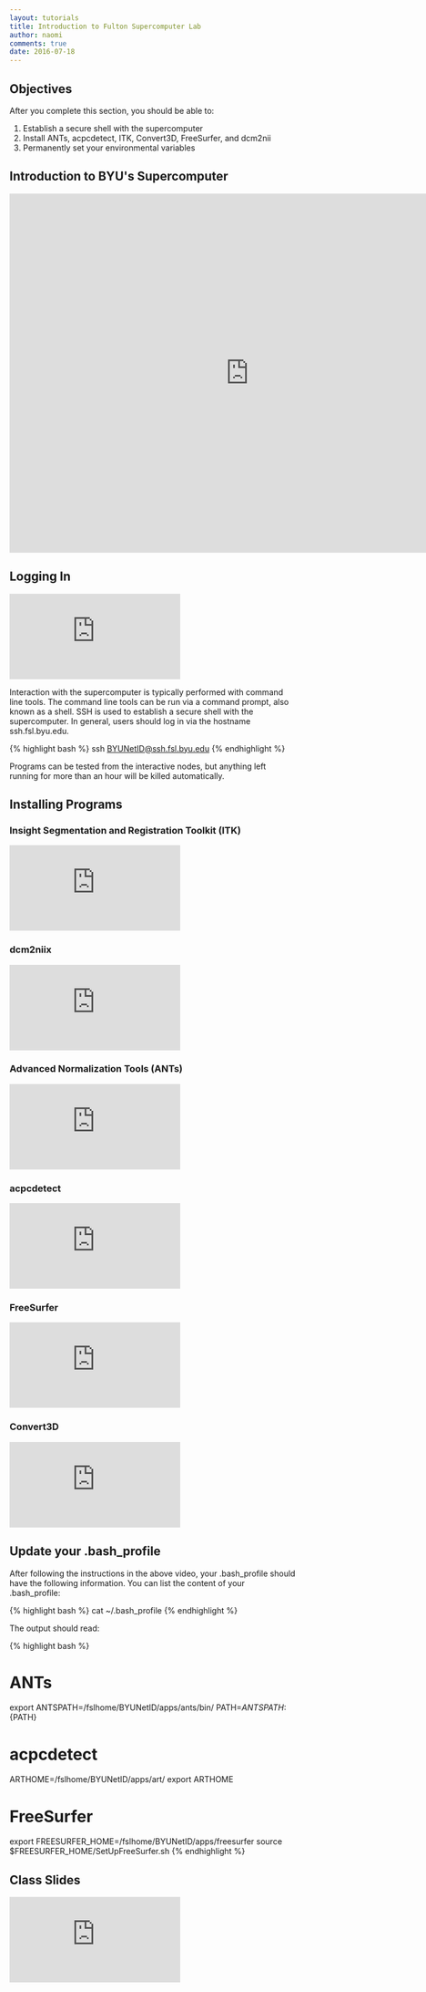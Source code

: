 ```yaml
---
layout: tutorials
title: Introduction to Fulton Supercomputer Lab
author: naomi
comments: true
date: 2016-07-18
---
```


## Objectives

After you complete this section, you should be able to:

1. Establish a secure shell with the supercomputer
2. Install ANTs, acpcdetect, ITK, Convert3D, FreeSurfer, and dcm2nii
3. Permanently set your environmental variables

## Introduction to BYU's Supercomputer

<div class="embed-container">
  <iframe width="840" height="630	" src="https://www.youtube.com/embed/i1r9BxHBG0I" frameborder="0" allowfullscreen></iframe>
</div>

## Logging In

<div class="embed-container">
  <iframe src="https://player.vimeo.com/video/179372014?byline=0&portrait=0" frameborder="0" webkitallowfullscreen mozallowfullscreen allowfullscreen></iframe>
</div>

Interaction with the supercomputer is typically performed with command line tools. The command line tools can be run via a command prompt, also known as a shell. SSH is used to establish a secure shell with the supercomputer. In general, users should log in via the hostname ssh.fsl.byu.edu.

{% highlight bash %}
ssh BYUNetID@ssh.fsl.byu.edu
{% endhighlight %}

Programs can be tested from the interactive nodes, but anything left running for more than an hour will be killed automatically.

## Installing Programs

### Insight Segmentation and Registration Toolkit (ITK)

<div class="embed-container">
  <iframe src="https://player.vimeo.com/video/179385120?byline=0&portrait=0" frameborder="0" webkitallowfullscreen mozallowfullscreen allowfullscreen></iframe>
</div>

### dcm2niix

<div class="embed-container">
  <iframe src="https://player.vimeo.com/video/179385119?byline=0&portrait=0" frameborder="0" webkitallowfullscreen mozallowfullscreen allowfullscreen></iframe>
</div>

### Advanced Normalization Tools (ANTs)

<div class="embed-container">
  <iframe src="https://player.vimeo.com/video/179385121?byline=0&portrait=0" frameborder="0" webkitallowfullscreen mozallowfullscreen allowfullscreen></iframe>
</div>

### acpcdetect

<div class="embed-container">
  <iframe src="https://player.vimeo.com/video/179372009?byline=0&portrait=0" frameborder="0" webkitallowfullscreen mozallowfullscreen allowfullscreen></iframe>
</div>

### FreeSurfer

<div class="embed-container">
  <iframe src="https://player.vimeo.com/video/179385122?byline=0&portrait=0" frameborder="0" webkitallowfullscreen mozallowfullscreen allowfullscreen></iframe>
</div>

### Convert3D

<div class="embed-container">
  <iframe src="https://player.vimeo.com/video/179385123?byline=0&portrait=0" frameborder="0" webkitallowfullscreen mozallowfullscreen allowfullscreen></iframe>
</div>

## Update your .bash_profile

After following the instructions in the above video, your .bash_profile should have the following information. You can list the content of your .bash_profile:

{% highlight bash %}
cat ~/.bash_profile
{% endhighlight %}

The output should read:

{% highlight bash %}
# ANTs
export ANTSPATH=/fslhome/BYUNetID/apps/ants/bin/
PATH=${ANTSPATH}:${PATH}

# acpcdetect
ARTHOME=/fslhome/BYUNetID/apps/art/
export ARTHOME

# FreeSurfer
export FREESURFER_HOME=/fslhome/BYUNetID/apps/freesurfer
source $FREESURFER_HOME/SetUpFreeSurfer.sh
{% endhighlight %}

## Class Slides

<div class="embed-container">
  <iframe src="http://slides.com/njhunsak/deck/embed" scrolling="no" frameborder="0" webkitallowfullscreen mozallowfullscreen allowfullscreen></iframe>
</div>
